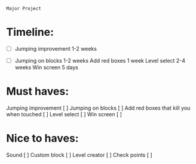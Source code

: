 ``Major Project``


# Timeline:

- [ ] Jumping improvement 1-2 weeks
- [ ] Jumping on blocks 1-2 weeks
Add red boxes 1 week
Level select 2-4 weeks
Win screen 5 days





# Must haves:

Jumping improvement                      [ ]
Jumping on blocks                        [ ]
Add red boxes that kill you when touched [ ]
Level select                             [ ]
Win screen                               [ ]



# Nice to haves:

Sound                                    [ ]
Custom block                             [ ]
Level creator                            [ ]
Check points                             [ ]

